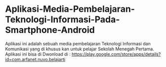 # Aplikasi-Media-Pembelajaran-Teknologi-Informasi-Pada-Smartphone-Android
Aplikasi ini adalah sebuah media pembelajaran Teknologi Informasi dan Komunikasi yang di khusus kan untuk pelajar Sekolah Menegah Pertama. 
Aplikasi ini bisa di Dwonload di : https://play.google.com/store/apps/details?id=com.arfanet.nuvo.belajarti
